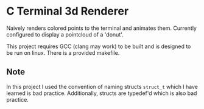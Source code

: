 # C Terminal 3d Renderer

Naively renders colored points to the terminal and animates them. Currently configured to display a pointcloud of a 'donut'.

This project requires GCC (clang may work) to be built and is designed to be run on linux. There is a provided makefile.

## Note

In this project I used the convention of naming structs `struct_t` which I have learned is bad practice. Additionally, structs are typedef'd which is also bad practice.